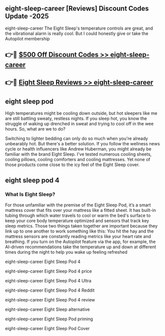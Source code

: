 ## eight-sleep-career [Reviews​] Discount Codes Update -2025

eight-sleep-career The Eight Sleep's temperature controls are great, and the vibrational alarm is really cool. But I could honestly give or take the Autopilot membership

## 👉🔴 [$500 Off Discount Codes >> eight-sleep-career](http://download.freeplayer.one?title=eight-sleep-career&ref=18-ES)

## 👉🔴 [Eight Sleep Reviews >> eight-sleep-career](http://download.freeplayer.one?title=eight-sleep-career&ref=18-ES)

## eight sleep pod

High temperatures might be cooling down outside, but hot sleepers like me are still battling sweaty, restless nights. If you sleep hot, you know the struggle of waking up drenched in sweat and trying to cool off in the wee hours. So, what are we to do?

Switching to lighter bedding can only do so much when you're already unbearably hot. But there's a better solution. If you follow the wellness news cycle or health influencers like Andrew Huberman, you might already be familiar with the brand Eight Sleep. I've tested numerous cooling sheets, cooling pillows, cooling comforters and cooling mattresses. Yet none of those products come close to the icy feel of the Eight Sleep cover.

## eight sleep pod 4

### What Is Eight Sleep?

For those unfamiliar with the premise of the Eight Sleep Pod, it’s a smart mattress cover that fits over your mattress like a fitted sheet. It has built-in tubing through which water travels to cool or warm the bed's surface to keep your core body temperature optimized and sensors that track key sleep metrics. Those two things taken together are important because they link up to one another to work something like this: You hit the hay and the mattress sensors are constantly reading metrics like your heart rate and breathing. If you turn on the Autopilot feature via the app, for example, the AI-driven recommendations take the temperature up and down at different times during the night to help you wake up feeling refreshed

eight-sleep-career Eight Sleep Pod 4

eight-sleep-career Eight Sleep Pod 4 price

eight-sleep-career Eight Sleep Pod 4 Ultra

eight-sleep-career Eight Sleep Pod 4 Reddit

eight-sleep-career Eight Sleep Pod 4 review

eight-sleep-career Eight Sleep alternative

eight-sleep-career Eight Sleep Pod priming

eight-sleep-career Eight Sleep Pod Cover